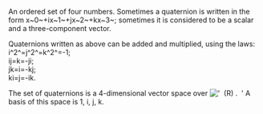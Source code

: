 An ordered set of four numbers. Sometimes a quaternion is written in the
form x~0~+ix~1~+jx~2~+kx~3~; sometimes it is considered to be a scalar
and a three-component vector.

Quaternions written as above can be added and multiplied, using the
laws:\
 i^2^=j^2^=k^2^=-1;\
 ij=k=-ji;\
 jk=i=-kj;\
 ki=j=-ik.

The set of quaternions is a 4-dimensional vector space over
!['  (R) .  '](../dictionary/equation_images/305.1..png) A basis of this
space is 1, i, j, k.
